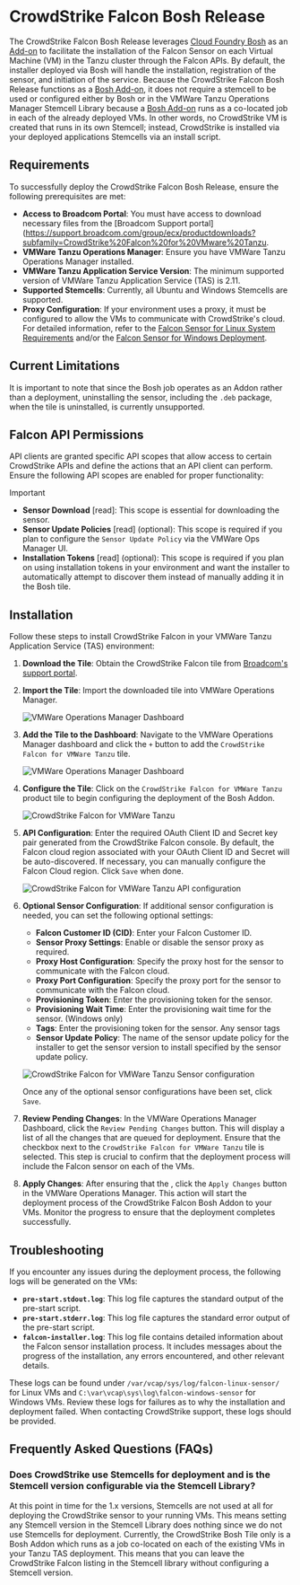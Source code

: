 # CrowdStrike Falcon Bosh Release

The CrowdStrike Falcon Bosh Release leverages [Cloud Foundry Bosh](https://bosh.io/docs/) as an [Add-on](https://bosh.io/docs/runtime-config/#addons) to facilitate the installation of the Falcon Sensor on each Virtual Machine (VM) in the Tanzu cluster through the Falcon APIs. By default, the installer deployed via Bosh will handle the installation, registration of the sensor, and initiation of the service. Because the CrowdStrike Falcon Bosh Release functions as a [Bosh Add-on](https://bosh.io/docs/runtime-config/#addons), it does not require a stemcell to be used or configured either by Bosh or in the VMWare Tanzu Operations Manager Stemcell Library because a [Bosh Add-on](https://bosh.io/docs/runtime-config/#addons) runs as a co-located job in each of the already deployed VMs. In other words, no CrowdStrike VM is created that runs in its own Stemcell; instead, CrowdStrike is installed via your deployed applications Stemcells via an install script.

## Requirements

To successfully deploy the CrowdStrike Falcon Bosh Release, ensure the following prerequisites are met:

- **Access to Broadcom Portal**: You must have access to download necessary files from the [Broadcom Support portal](https://support.broadcom.com/group/ecx/productdownloads?subfamily=CrowdStrike%20Falcon%20for%20VMware%20Tanzu.
- **VMWare Tanzu Operations Manager**: Ensure you have VMWare Tanzu Operations Manager installed.
- **VMWare Tanzu Application Service Version**: The minimum supported version of VMWare Tanzu Application Service (TAS) is 2.11.
- **Supported Stemcells**: Currently, all Ubuntu and Windows Stemcells are supported.
- **Proxy Configuration**: If your environment uses a proxy, it must be configured to allow the VMs to communicate with CrowdStrike's cloud. For detailed information, refer to the [Falcon Sensor for Linux System Requirements](https://falcon.crowdstrike.com/documentation/page/edd7717e/falcon-sensor-for-linux-system-requirements#l0523dcd) and/or the [Falcon Sensor for Windows Deployment](https://falcon.crowdstrike.com/documentation/page/ecc97e75/falcon-sensor-for-windows-deployment#e43dade4).

## Current Limitations

It is important to note that since the Bosh job operates as an Addon rather than a deployment, uninstalling the sensor, including the `.deb` package, when the tile is uninstalled, is currently unsupported.

## Falcon API Permissions

API clients are granted specific API scopes that allow access to certain CrowdStrike APIs and define the actions that an API client can perform. Ensure the following API scopes are enabled for proper functionality:

> [!IMPORTANT]
> - **Sensor Download** [read]: This scope is essential for downloading the sensor.
> - **Sensor Update Policies** [read] (optional): This scope is required if you plan to configure the `Sensor Update Policy` via the VMWare Ops Manager UI.
> - **Installation Tokens** [read] (optional): This scope is required if you plan on using installation tokens in your environment and want the installer to automatically attempt to discover them instead of manually adding it in the Bosh tile.

## Installation

Follow these steps to install CrowdStrike Falcon in your VMWare Tanzu Application Service (TAS) environment:

1. **Download the Tile**: Obtain the CrowdStrike Falcon tile from [Broadcom's support portal](https://support.broadcom.com).

2. **Import the Tile**: Import the downloaded tile into VMWare Operations Manager.

    ![VMWare Operations Manager Dashboard](images/import.png)

3. **Add the Tile to the Dashboard**: Navigate to the VMWare Operations Manager dashboard and click the `+` button to add the `CrowdStrike Falcon for VMWare Tanzu` tile.

    ![VMWare Operations Manager Dashboard](images/add.png)

4. **Configure the Tile**: Click on the `CrowdStrike Falcon for VMWare Tanzu` product tile to begin configuring the deployment of the Bosh Addon.

    ![CrowdStrike Falcon for VMWare Tanzu](images/tile.png)

5. **API Configuration**: Enter the required OAuth Client ID and Secret key pair generated from the CrowdStrike Falcon console. By default, the Falcon cloud region associated with your OAuth Client ID and Secret will be auto-discovered. If necessary, you can manually configure the Falcon Cloud region. Click `Save` when done.

    ![CrowdStrike Falcon for VMWare Tanzu API configuration](images/api.png)

6. **Optional Sensor Configuration**: If additional sensor configuration is needed, you can set the following optional settings:
   - **Falcon Customer ID (CID)**: Enter your Falcon Customer ID.
   - **Sensor Proxy Settings**: Enable or disable the sensor proxy as required.
   - **Proxy Host Configuration**: Specify the proxy host for the sensor to communicate with the Falcon cloud.
   - **Proxy Port Configuration**: Specify the proxy port for the sensor to communicate with the Falcon cloud.
   - **Provisioning Token**: Enter the provisioning token for the sensor.
   - **Provisioning Wait Time**: Enter the provisioning wait time for the sensor. (Windows only)
   - **Tags**: Enter the provisioning token for the sensor. Any sensor tags
   - **Sensor Update Policy**: The name of the sensor update policy for the installer to get the sensor version to install specified by the sensor update policy.

    ![CrowdStrike Falcon for VMWare Tanzu Sensor configuration](images/sensor.png)

   Once any of the optional sensor configurations have been set, click `Save`.

7. **Review Pending Changes**: In the VMWare Operations Manager Dashboard, click the `Review Pending Changes` button. This will display a list of all the changes that are queued for deployment. Ensure that the checkbox next to the `CrowdStrike Falcon for VMWare Tanzu` tile is selected. This step is crucial to confirm that the deployment process will include the Falcon sensor on each of the VMs.

8. **Apply Changes**: After ensuring that the , click the `Apply Changes` button in the VMWare Operations Manager. This action will start the deployment process of the CrowdStrike Falcon Bosh Addon to your VMs. Monitor the progress to ensure that the deployment completes successfully.

## Troubleshooting

If you encounter any issues during the deployment process, the following logs will be generated on the VMs:

- **`pre-start.stdout.log`**: This log file captures the standard output of the pre-start script.
- **`pre-start.stderr.log`**: This log file captures the standard error output of the pre-start script.
- **`falcon-installer.log`**: This log file contains detailed information about the Falcon sensor installation process. It includes messages about the progress of the installation, any errors encountered, and other relevant details.

These logs can be found under `/var/vcap/sys/log/falcon-linux-sensor/` for Linux VMs and `C:\var\vcap\sys\log\falcon-windows-sensor` for Windows VMs.
Review these logs for failures as to why the installation and deployment failed. When contacting CrowdStrike support, these logs should be provided.

## Frequently Asked Questions (FAQs)

### Does CrowdStrike use Stemcells for deployment and is the Stemcell version configurable via the Stemcell Library?

At this point in time for the 1.x versions, Stemcells are not used at all for deploying the CrowdStrike sensor to your running VMs. This means setting any Stemcell version in the Stemcell Library does nothing since we do not use Stemcells for deployment. Currently, the CrowdStrike Bosh Tile only is a Bosh Addon which runs as a job co-located on each of the existing VMs in your Tanzu TAS deployment. This means that you can leave the CrowdStrike Falcon listing in the Stemcell library without configuring a Stemcell version.
